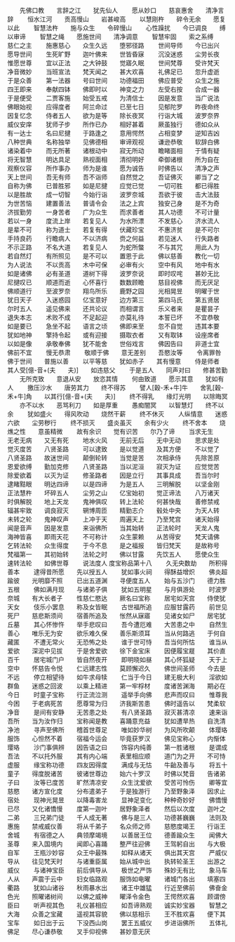 <!-- { "loadSidebar": true } -->
　　先佛口教　　言辞之江　　犹先仙人
　　愿从妙口　　慈哀惠舍　　清净言辞
　　恒水江河　　贡高慢山　　岩甚峻高
　　以慧刚杵　　碎令无余　　愿复以此
　　智慧法杵　　施与众生　　令碎慢山
　　心性躁扰　　今已调良　　缚以审谛
　　智慧之绳　　愿施世间　　清净调意
　　智慧牢固　　索之系缚　　慈仁之主
　　施惠慈心　　众生久远　　堕邪径路
　　世间导师　　今已出兴　　愿导世间
　　生死旷野　　迦叶佛来　　世皆昏寐
　　沉没迷惑　　尘劳长夜　　惟愿世尊
　　宜以正法　　之大钟鼓　　觉寤久眠
　　世间梵尊　　受许梵天　　净音微妙
　　当班宣法　　梵天闻之　　甚大欢喜
　　礼佛足已　　忽升虚逝　　于是众善
　　第一法器　　号曰世间　　功德福田
　　佛应普受　　众生之施　　四王即来
　　奉献四钵　　佛即时以　　神变之力
　　左受右按　　合成一器　　于是便受
　　二贾客施　　始受五戒　　为清信士
　　因是发意　　当广说法　　佛眼始视
　　应得度者　　阿兰命过　　已至七日
　　见郁陀罗　　昨夜命终　　因复忆念
　　侍者五人　　欲为是等　　除长夜冥
　　行诣大城　　波罗奈界　　威仪安庠
　　犹师子步　　所作已办　　相好甚着
　　厥虽独行　　德如众从　　有一达士
　　名曰尼揵　　于路逢之　　意用愕然
　　占相变梦　　逆知吉凶　　八种世典
　　名称独举　　见佛德相　　审谛观视
　　谦逊恭敬　　软辞白佛　　诸染着中
　　而无所著　　诸根动中　　寂无所动
　　瞻睹面相　　于情有疑　　将无智慧
　　明达具足　　熟视面相　　清彻明好
　　牵御诸根　　所为自在　　观察仪容
　　所作事办　　师为是谁　　愿为诚告
　　时佛告以　　清净之声　　天上世间
　　吾无有师　　吾不诣师　　自然觉之
　　吾证佛灭　　卿当了之　　自称为佛
　　已普胜邪　　如是尼揵　　应觉已觉
　　一切可胜　　都已得胜　　以是胜故
　　成一切智　　今始行诣　　波罗奈城
　　吾欲于彼　　击大法鼓　　为世苦恼
　　建置善法　　普请令会　　法之上宾
　　独安己身　　是不为奇　　济拔勤劳
　　一身苦者　　广为众生　　而求善者
　　其人功德　　不可计量　　若以一身
　　度流上岸　　若复见人　　为水所漂
　　不发慈心　　济水流人　　是辈不可
　　称为道士　　若复有得　　伏藏珍宝
　　不惠济贫　　是不可尔　　手持良药
　　行瞻病人　　不以济病　　赍之何益
　　若见迷人　　行失路者　　不示正路
　　不名大道　　若复见人　　为蛇所螫
　　不与其咒　　用此人为　　若自然灯
　　有所照见　　是不可以　　置恩于此
　　佛以慈善　　教化一切　　为人说法
　　不以贡高　　木中可保　　必审有火
　　空中有风　　地中有水　　如是诸佛
　　必有圣道　　道树下得　　波罗奈说
　　即时叹咤　　甚妙无比　　尼揵叹已
　　顺道而逝　　心怀喜行　　数数顾瞻
　　慈目视佛　　而无厌足　　佛顺道行
　　至波罗奈　　翔鸟所乐　　鹿野之园
　　光相晃昱　　明曜于世　　犹日天子
　　入迷惑园　　亿宝意好　　边方第三
　　第四马氏　　第五贤居　　尔时五人
　　遥见佛来　　还共论议　　而相谓言
　　乐义者来　　是瞿昙子　　退失本志
　　术败不成　　不足起迎　　亦莫礼待
　　本誓已坏　　不宜恭敬　　如是要已
　　急坐不起　　语言之顷　　佛即来至
　　忽不自觉　　违其本要　　犹如地神
　　擎持令起　　或有迎接　　摄取衣者
　　又有取钵　　设座席者　　以如是像
　　承敬奉佛　　犹不能舍　　世俗戏言
　　佛因告曰　　非道士宜　　佛前不宜
　　慢无恭肃
　　敬顺于佛　　意无差别　　吾愍汝等
　　令离罪咎　　佛于世间　　普施以善
　　以平等慈　　犹如赤子　　其有慢意
　　侍是师者　　其人受[億-音+(夫　　夫)]　　如违慈父
　　于是五人　　同声对曰　　修甚苦勤
　　无所克致　　意退从安　　放恣其情
　　何由致道　　愿示其意　　犹如有人
　　撽压沙水　　唐劳其力　　终不得苏
　　譬人[穀-禾+牛]牛　　舍乳[穀-禾+牛]角　　以其行[億-音+(夫　　夫)]
　　终不得乳　　缘灯光明　　以除晦冥
　　亦不以水　　恶骂利刀　　如是厚重
　　愚痴闇冥　　以智慧灯　　终不以余
　　犹如盛火　　得风吹动　　烧然干薪
　　终不休灭
　　人纵情意　　迷惑六欲　　尘劳秽行
　　终不损灭　　盛炎虽灭　　余有少火
　　终不舍本　　烧燋之性　　意虽精微
　　故有余识　　觉有识苦　　尔乃了谛
　　当求无生　　无老无病　　又无有死
　　地水火风　　无前无后　　无中无动
　　思求是处　　觉灭度苦　　八贤圣路
　　可以逮致　　是以觉道　　及其方便
　　不以觉了　　八贤圣路　　故迷世间
　　颠倒轮转　　当觉是苦　　次相承侍
　　先除苦原　　恩爱欲缚　　勤加克修
　　八贤圣路　　当以泥洹　　寂灭为证
　　应觉觉苦　　除爱欲着　　以灭为证
　　修圣路者　　因是立行　　其事具成
　　吾当尔时　　逮睹黠眼　　明达四谛
　　以是四谛　　为是五人　　三明解脱
　　以坚金刚　　正法慧杵　　坏碎五人
　　尘劳之山　　亿宝始初　　觉正谛法
　　八万诸天　　时俱解脱　　地上天龙
　　鬼神俱叹　　转上法轮　　何甚快哉
　　善修禁戒　　辐甚牢致　　调良寂灭
　　辋博周匝　　精勤志介　　毂处中央
　　为天人转　　未转之轮　　鬼神叹声
　　上冲于天　　周遍天上　　乃至梵宫
　　诸天始得　　闻是音声　　因是发意
　　来诣佛所　　当其始转　　正法轮时
　　天龙人鬼　　海神皆喜　　即雨天花
　　不可称计　　众生蒙赖　　从苦得安
　　梵天请佛　　乞转法轮　　众生得度
　　于今不息　　是之福报　　皆归梵天
　　是故称号　　梵福第一　　其初始转
　　法轮之时　　佛以甘露　　先饮五人
　　愿使众生　　速转法轮　　如佛世尊
　　说法度人
度宝称品第十八
　　久无央数劫　　所积得善本
　　逮得昔所愿　　先以授五人
　　犹如事火祠　　得酥益增炽
　　佛炎超踰彼　　光明靡不照
　　已出五道渊　　寻便度五人
　　始与五沙门　　德力胜五根
　　佛如满月现　　与诸弟子俱
　　犹如五明星　　与月俱游处
　　时波罗奈城　　有大长者子
　　性慈仁愍达　　厥名曰宝称
　　居宅如天宫　　侍使犹天女
　　伎乐小罢息　　称及女皆眠
　　古世福所追　　应服甘露药
　　前世见死尸　　慈悲斯须间
　　宿善所追及　　怅然从寐寤
　　见诸女如尸　　居宅犹丘墓
　　其心怀惨忤　　举手悲叹曰
　　吾今遭厄难　　大苦患之中
　　自然生善心　　唯乐无为安
　　欲乐难久保　　善乐斯须耳
　　当从何路逃　　于何自藏匿
　　不遭无常火　　无恐怖之处
　　谁于世可恃　　吾当何所怙
　　谁当从爱欲　　深泥中见拔
　　于是舍爱欲　　徐下金宝床
　　因便履宝屣　　其价直百千
　　居宅城门户　　皆自然夜开
　　即明晓如昼　　其心怀狐疑
　　天于上空中　　怀慈告令悦
　　仁远建志性　　莫顾懈迟久
　　佛世间圣师　　今去是不远
　　停立相望待　　如牛求母犊
　　仁当于今日　　建无极大利
　　淫欲如群鱼　　迷惑之回波
　　以乘上精进　　第一牢桴材
　　度诸苦渊海　　期必在今日
　　时童子宝称　　行正流泣测
　　遥举手向佛　　悲声而叹曰
　　惟尊我今困　　于老病死苦
　　愿尊常为归　　济我斯苦患
　　佛时遥告以　　梵柔软净音
　　是间有安静　　无苦患之处
　　有八贤圣路　　寂灭甚清凉
　　速来诣吾所　　当为汝作归
　　宝称闻是教　　喜踊意充益
　　犹如遭旱热　　自洗清净池
　　寻声至佛所　　稽首世尊足
　　唯如妙华树　　为风所吹颠
　　体璎珞服饰　　心怛然不着
　　宿福今运会　　毕竟获罗汉
　　佛见宝称心　　内惭体璎珞
　　沙门事俱辨　　因告语之曰
　　饰容内纯善　　第一胜诸根
　　是谓成吾法　　不以托外服
　　其有内心端　　表里相应顺
　　道门为之开　　不可恃虚服
　　缘宝称功德　　四友因得度
　　满成与无怙　　牛齝及善与
　　将五十童子　　得度脱诸苦
　　彼诸世尊边　　始六十罗汉
　　时佛以梵音　　告诸弟子曰
　　汝等已度苦　　旷然清凉安
　　众生沈爱欲　　受苦可怜伤
　　卿等宜慈愍　　诸方宣化度
　　分布遣弟子　　于是独游行
　　乃至野象泽　　因求止宿处
　　现神光晃昱　　以降毒害龙
　　显神足变化　　种种奇妙好
　　佛憍慢已尽　　又化诸憍慢
　　度第一迦叶　　居野象泽者
　　然后以次度　　迦叶之二弟
　　三兄弟门徒　　千人成无著
　　佛与是三人　　功德甚巍巍
　　法则及惠施　　禁戒威仪善
　　将从千弟子　　名众师之师
　　慈愍度竭王　　行诣王舍城
　　有宿德之人　　典领摩竭境
　　以善居王位　　德善踰众生
　　闻佛大圣尊　　来入国境内
　　闻即心喜踊　　整严往迎佛
　　王驾躬自出　　与大极自军
　　王瓶沙妙容　　众王中最殊
　　如释从诸天　　俱出其天宫
　　严威仪导从　　往见梵天时
　　与诸重臣属　　始从城中出
　　执转轮圣王　　出游之威仪
　　与诸神宝臣　　前后俱导从
　　极世之严饰　　殊妙无有比
　　象马车人从　　声震于云中
　　妇女临路观　　服饰如电曜
　　诸城门各出　　填塞四衢路
　　犹如山诸谷　　秋雨暴水出
　　诸王中雄猛　　行近至佛前
　　佛奋金色光　　照曜诸树间
　　以佛之威神　　曜泽令金色
　　王愕然欢喜　　顾谓傍臣曰
　　听声视其色　　礼仪甚相应
　　如吾谛熟观　　诚实妙宝器
　　智慧之大海　　众善之宝藏
　　遥视其容貌　　佛以慈相示
　　王不胜欢喜　　便下其宝车
　　如日出于云　　下没西山岗
　　罢王五威仪　　步进诣佛所
　　五体礼佛足　　尽心谦恭敬
　　叉手仰视佛　　甚妙意无厌
